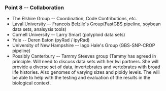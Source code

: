 ### Point 8 -- Collaboration

* The Elshire Group -- Coordination, Code Contributions, etc.
* Laval University -- Francois Belzile's Group(FastGBS pipeline, soybean data sets, analsysis tools)
* Cornell University -- Larry Smart (polyploid data sets)
* Yale -- Deren Eaton (pyRad / ipyRad)
* University of New Hampshire -- Iago Hale's Group (GBS-SNP-CROP pipeline)
* Possibly Canterbury -- Tammy Steeves group (Tammy has agreed in principle. Will need to discuss data sets with her Iwi partners. She will provide a diverse set of data, invertebrates and vertebrates with broad life histories. Also genomes of varying sizes and ploidy levels. The will be able to help with the testing and evaluation of the results in the biological context.
